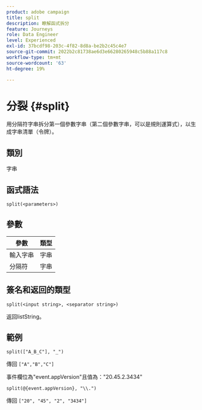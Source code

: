```yaml
---
product: adobe campaign
title: split
description: 瞭解函式拆分
feature: Journeys
role: Data Engineer
level: Experienced
exl-id: 37bcdf98-203c-4f82-8d8a-be2b2c45c4e7
source-git-commit: 2022b2c81738ae6d3e66280265948c5b88a117c8
workflow-type: tm+mt
source-wordcount: '63'
ht-degree: 19%

---
```


# 分裂 {#split}

用分隔符字串拆分第一個參數字串（第二個參數字串，可以是規則運算式），以生成字串清單（令牌）。

## 類別

字串

## 函式語法

`split(<parameters>)`

## 參數

| 參數 | 類型 |
|-----------|------------------|
| 輸入字串 | 字串 |
| 分隔符 | 字串 |

## 簽名和返回的類型

`split(<input string>, <separator string>)`

返回listString。

## 範例

`split(["A_B_C"], "_")`

傳回 `["A","B","C"]`

事件欄位為&quot;event.appVersion&quot;且值為：&quot;20.45.2.3434&quot;

`split(@{event.appVersion}, "\\.")`

傳回 `["20", "45", "2", "3434"]`
